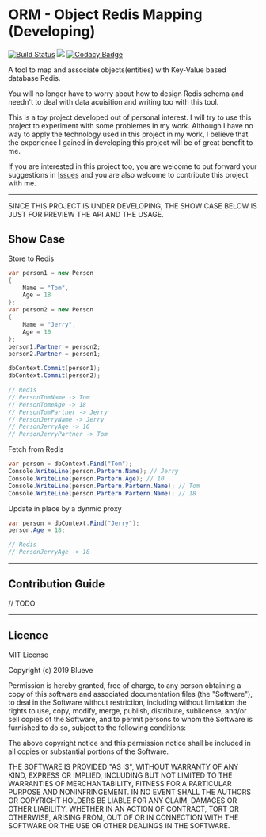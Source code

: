 # ORM - Object Redis Mapping (Developing)

[![Build Status](https://dev.azure.com/blueveyoud/ORM-ObjectRedisMapping/_apis/build/status/Blueve.ORM-ObjectRedisMapping?branchName=master)](https://dev.azure.com/blueveyoud/ORM-ObjectRedisMapping/_build/latest?definitionId=1?branchName=master)
![](https://img.shields.io/azure-devops/coverage/blueveyoud/ORM-ObjectRedisMapping/1/master.svg)
[![Codacy Badge](https://api.codacy.com/project/badge/Grade/2a5b5ae1dfbe4ce4a7db402e572c49e9)](https://app.codacy.com/app/672454911/ORM-ObjectRedisMapping?utm_source=github.com&utm_medium=referral&utm_content=Blueve/ORM-ObjectRedisMapping&utm_campaign=Badge_Grade_Settings)


A tool to map and associate objects(entities) with Key-Value based database Redis.

You will no longer have to worry about how to design Redis schema and needn't to deal with data acuisition and writing too with this tool.

This is a toy project developed out of personal interest. I will try to use this project to experiment with some problemes in my work. Although I have no way to apply the technology used in this project in my work, I believe that the experience I gained in developing this project will be of great benefit to me.

If you are interested in this project too, you are welcome to put forward your suggestions in [Issues](https://github.com/Blueve/ORM-ObjectRedisMapping/issues) and you are also welcome to contribute this project with me.

---
SINCE THIS PROJECT IS UNDER DEVELOPING, THE SHOW CASE BELOW IS JUST FOR PREVIEW THE API AND THE USAGE.

## Show Case

Store to Redis
```csharp
var person1 = new Person
{
    Name = "Tom",
    Age = 18
};
var person2 = new Person
{
    Name = "Jerry",
    Age = 10
};
person1.Partner = person2;
person2.Partner = person1;

dbContext.Commit(person1);
dbContext.Commit(person2);

// Redis
// PersonTomName -> Tom
// PersonTomeAge -> 18
// PersonTomPartner -> Jerry
// PersonJerryName -> Jerry
// PersonJerryAge -> 10
// PersonJerryPartner -> Tom
```

Fetch from Redis
```csharp
var person = dbContext.Find("Tom");
Console.WriteLine(person.Partern.Name); // Jerry
Console.WriteLine(person.Partern.Age); // 10
Console.WriteLine(person.Partern.Partern.Name); // Tom
Console.WriteLine(person.Partern.Partern.Name); // 18
```

Update in place by a dynmic proxy
```csharp
var person = dbContext.Find("Jerry");
person.Age = 18;

// Redis
// PersonJerryAge -> 18
```
---

## Contribution Guide

// TODO

---

## Licence

MIT License

Copyright (c) 2019 Blueve

Permission is hereby granted, free of charge, to any person obtaining a copy
of this software and associated documentation files (the "Software"), to deal
in the Software without restriction, including without limitation the rights
to use, copy, modify, merge, publish, distribute, sublicense, and/or sell
copies of the Software, and to permit persons to whom the Software is
furnished to do so, subject to the following conditions:

The above copyright notice and this permission notice shall be included in all
copies or substantial portions of the Software.

THE SOFTWARE IS PROVIDED "AS IS", WITHOUT WARRANTY OF ANY KIND, EXPRESS OR
IMPLIED, INCLUDING BUT NOT LIMITED TO THE WARRANTIES OF MERCHANTABILITY,
FITNESS FOR A PARTICULAR PURPOSE AND NONINFRINGEMENT. IN NO EVENT SHALL THE
AUTHORS OR COPYRIGHT HOLDERS BE LIABLE FOR ANY CLAIM, DAMAGES OR OTHER
LIABILITY, WHETHER IN AN ACTION OF CONTRACT, TORT OR OTHERWISE, ARISING FROM,
OUT OF OR IN CONNECTION WITH THE SOFTWARE OR THE USE OR OTHER DEALINGS IN THE
SOFTWARE.